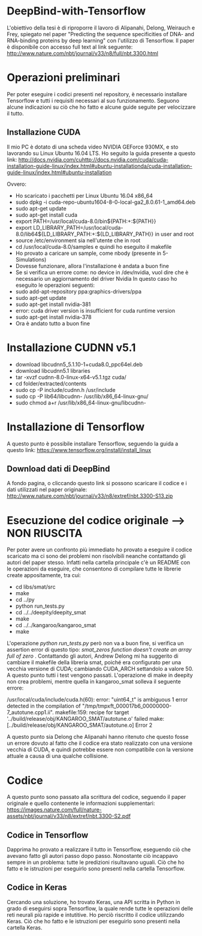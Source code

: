 # DeepBind-with-Tensorflow
L'obiettivo della tesi è di riproporre il lavoro di Alipanahi, Delong, Weirauch e Frey, spiegato nel paper "Predicting the sequence specificities of DNA- and RNA-binding proteins by deep learning" con l'utilizzo di Tensorflow.
Il paper è disponibile con accesso full text al link seguente:
http://www.nature.com/nbt/journal/v33/n8/full/nbt.3300.html

# Operazioni preliminari
Per poter eseguire i codici presenti nel repository, è necessario installare Tensorflow e tutti i requisiti necessari al suo funzionamento. Seguono alcune indicazioni su ciò che ho fatto e alcune guide seguite per velocizzare il tutto.

## Installazione CUDA
Il mio PC è dotato di una scheda video NVIDIA GEForce 930MX, e sto lavorando su Linux Ubuntu 16.04 LTS.
Ho seguito la guida presente a questo link: 
http://docs.nvidia.com/cuhttp://docs.nvidia.com/cuda/cuda-installation-guide-linux/index.html#ubuntu-installationda/cuda-installation-guide-linux/index.html#ubuntu-installation

Ovvero:
- Ho scaricato i pacchetti per Linux Ubuntu 16.04 x86_64
- sudo dpkg -i cuda-repo-ubuntu1604-8-0-local-ga2_8.0.61-1_amd64.deb
- sudo apt-get update
- sudo apt-get install cuda
- export PATH=/usr/local/cuda-8.0/bin${PATH:+:${PATH}}
- export LD_LIBRARY_PATH=/usr/local/cuda-8.0/lib64${LD_LIBRARY_PATH:+:${LD_LIBRARY_PATH}} in user and root
- source /etc/environment sia nell'utente che in root
- cd /usr/local/cuda-8.0/samples e quindi ho eseguito il makefile
- Ho provato a caricare un sample, come nbody (presente in 5-Simulations)
- Dovesse funzionare, allora l'installazione è andata a buon fine
- Se si verifica un errore come: no device in /dev/nvidia, vuol dire che è necessario un aggiornamento del driver Nvidia
In questo caso ho eseguito le operazioni seguenti:
- sudo add-apt-repository ppa:graphics-drivers/ppa
- sudo apt-get update
- sudo apt-get install nvidia-381
- error: cuda driver version is insufficient for cuda runtime version
- sudo apt-get install nvidia-378
- Ora è andato tutto a buon fine

# Installazione CUDNN v5.1
- download libcudnn5_5.1.10-1+cuda8.0_ppc64el.deb
- download libcudnn5.1 libraries
- tar -xvzf cudnn-8.0-linux-x64-v5.1.tgz cuda/
- cd folder/extracted/contents
- sudo cp -P include/cudnn.h /usr/include
- sudo cp -P lib64/libcudnn- /usr/lib/x86_64-linux-gnu/
- sudo chmod a+r /usr/lib/x86_64-linux-gnu/libcudnn-

# Installazione di Tensorflow
A questo punto è possibile installare Tensorflow, seguendo la guida a questo link: https://www.tensorflow.org/install/install_linux

## Download dati di DeepBind
A fondo pagina, o cliccando questo link si possono scaricare il codice e i dati utilizzati nel paper originale: http://www.nature.com/nbt/journal/v33/n8/extref/nbt.3300-S13.zip

# Esecuzione del codice originale --> NON RIUSCITA
Per poter avere un confronto più immediato ho provato a eseguire il codice scaricato ma ci sono dei problemi non risolvibili neanche contattando gli autori del paper stesso.
Infatti nella cartella principale c'è un README con le operazioni da eseguire, che consentono di compilare tutte le librerie create appositamente, tra cui:
- cd libs/smat/src
- make
- cd ../py
- python run_tests.py
- cd ../../deepity/deepity_smat
- make 
- cd ../../kangaroo/kangaroo_smat
- make

L'operazione _python run_tests.py_ però non va a buon fine, si verifica un assertion error di questo tipo: _smat_zeros function doesn't create an array full of zero_ .
Contattando gli autori, Andrew Delong mi ha suggerito di cambiare il makefile della libreria smat, poiché era configurato per una vecchia versione di CUDA; cambiando CUDA_ARCH settandolo a valore 50.
A questo punto tutti i test vengono passati.
L'operazione di make in deepity non crea problemi, mentre quella in kangaroo_smat solleva il seguente errore:

/usr/local/cuda/include/cuda.h(60): error: "uint64_t" is ambiguous
1 error detected in the compilation of "/tmp/tmpxft_000017b6_00000000-7_autotune.cpp1.ii".
makefile:159: recipe for target '../build/release/obj/KANGAROO_SMAT/autotune.o' failed
make: [../build/release/obj/KANGAROO_SMAT/autotune.o] Error 2

A questo punto sia Delong che Alipanahi hanno ritenuto che questo fosse un errore dovuto al fatto che il codice era stato realizzato con una versione vecchia di CUDA, e quindi potrebbe essere non compatibile con la versione attuale a causa di una qualche collisione.

# Codice
A questo punto sono passato alla scrittura del codice, seguendo il paper originale  e quello contenente le informazioni supplementari: https://images.nature.com/full/nature-assets/nbt/journal/v33/n8/extref/nbt.3300-S2.pdf

## Codice in Tensorflow
Dapprima ho provato a realizzare il tutto in Tensorflow, eseguendo ciò che avevano fatto gli autori passo dopo passo.
Nonostante ciò incappavo sempre in un problema: tutte le predizioni risultavano uguali.
Ciò che ho fatto e le istruzioni per eseguirlo sono presenti nella cartella Tensorflow.

## Codice in Keras
Cercando una soluzione, ho trovato Keras, una API scritta in Python in grado di eseguirsi sopra Tensorflow, la quale rende tutte le operazioni delle reti neurali più rapide e intutitive.
Ho perciò riscritto il codice utilizzando Keras.
Ciò che ho fatto e le istruzioni per eseguirlo sono presenti nella cartella Keras.


